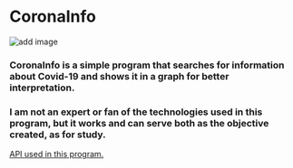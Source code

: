 <h1>CoronaInfo</h1>


![add image](https://github.com/jeronimo3875br/covid-19-chart/blob/master/image.png)


<h3>CoronaInfo is a simple program that searches for information about Covid-19 and shows it in a graph for better interpretation.</br></h3>
<h3>I am not an expert or fan of the technologies used in this program, but it works and can serve both as the objective created, as for study.</h3>
<a href="https://api.covid19api.com/summary">API used in this program.</a>
